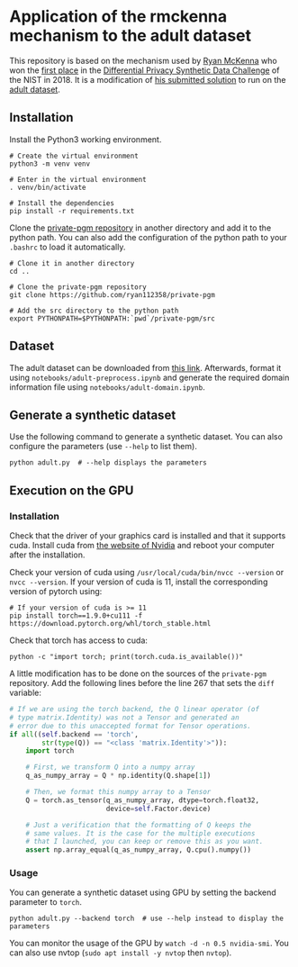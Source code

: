 # Application of the rmckenna mechanism to the adult dataset

This repository is based on the mechanism used by
[Ryan McKenna](https://people.cs.umass.edu/~rmckenna) who won the
[first place](https://www.nist.gov/ctl/pscr/team-rmckenna) in the
[Differential Privacy Synthetic Data Challenge](https://www.nist.gov/ctl/pscr/open-innovation-prize-challenges/past-prize-challenges/2018-differential-privacy-synthetic)
of the NIST in 2018. It is a modification of
[his submitted solution](https://github.com/usnistgov/PrivacyEngCollabSpace/tree/master/tools/de-identification/Differential-Privacy-Synthetic-Data-Challenge-Algorithms/rmckenna)
to run on the
[adult dataset](https://archive.ics.uci.edu/ml/datasets/adult).



## Installation

Install the Python3 working environment.

```shell
# Create the virtual environment
python3 -m venv venv

# Enter in the virtual environment
. venv/bin/activate

# Install the dependencies
pip install -r requirements.txt
```

Clone the [private-pgm repository](https://github.com/ryan112358/private-pgm)
in another directory and add it to the python path. You can also add the
configuration of the python path to your `.bashrc` to load it automatically.

```shell
# Clone it in another directory
cd ..

# Clone the private-pgm repository
git clone https://github.com/ryan112358/private-pgm

# Add the src directory to the python path
export PYTHONPATH=$PYTHONPATH:`pwd`/private-pgm/src
```



## Dataset

The adult dataset can be downloaded from
[this link](https://archive.ics.uci.edu/ml/datasets/adult). Afterwards,
format it using `notebooks/adult-preprocess.ipynb` and generate the required
domain information file using `notebooks/adult-domain.ipynb`.



## Generate a synthetic dataset

Use the following command to generate a synthetic dataset. You can also
configure the parameters (use `--help` to list them).

```shell
python adult.py  # --help displays the parameters
```



<!-- TODO ## Extension to another dataset -->



## Execution on the GPU

### Installation

Check that the driver of your graphics card is installed and that it supports
cuda. Install cuda from
[the website of Nvidia](https://developer.nvidia.com/cuda-downloads) and reboot
your computer after the installation.

Check your version of cuda using `/usr/local/cuda/bin/nvcc --version` or
`nvcc --version`. If your version of cuda is 11, install the corresponding
version of pytorch using:

```shell
# If your version of cuda is >= 11
pip install torch==1.9.0+cu111 -f https://download.pytorch.org/whl/torch_stable.html
```

Check that torch has access to cuda:

```shell
python -c "import torch; print(torch.cuda.is_available())"
```

A little modification has to be done on the sources of the `private-pgm`
repository. Add the following lines before the line 267 that sets the `diff`
variable:

```python
# If we are using the torch backend, the Q linear operator (of
# type matrix.Identity) was not a Tensor and generated an
# error due to this unaccepted format for Tensor operations.
if all((self.backend == 'torch',
        str(type(Q)) == "<class 'matrix.Identity'>")):
    import torch

    # First, we transform Q into a numpy array
    q_as_numpy_array = Q * np.identity(Q.shape[1])

    # Then, we format this numpy array to a Tensor
    Q = torch.as_tensor(q_as_numpy_array, dtype=torch.float32,
                        device=self.Factor.device)

    # Just a verification that the formatting of Q keeps the
    # same values. It is the case for the multiple executions
    # that I launched, you can keep or remove this as you want.
    assert np.array_equal(q_as_numpy_array, Q.cpu().numpy())
```


### Usage

You can generate a synthetic dataset using GPU by setting the backend parameter
to `torch`.

```shell
python adult.py --backend torch  # use --help instead to display the parameters
```

You can monitor the usage of the GPU by `watch -d -n 0.5 nvidia-smi`. You can
also use nvtop (`sudo apt install -y nvtop` then `nvtop`).
